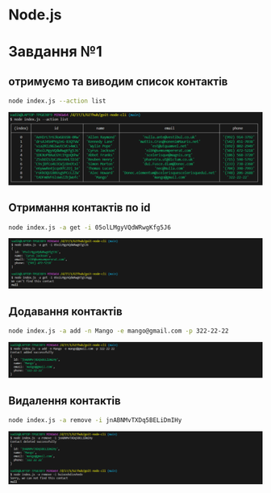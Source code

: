 # Node.js

# Завдання №1

## отримуємо та виводим список контактів

```bash
node index.js --action list

```

![sample-1](./imgForReadme/contactList.png)

## Отримання контактів по id

```bash
node index.js -a get -i 05olLMgyVQdWRwgKfg5J6
```

![sample-2](./imgForReadme/get.png)

## Додавання контактів

```bash
node index.js -a add -n Mango -e mango@gmail.com -p 322-22-22

```

![sample-3](./imgForReadme/add.png)

## Видалення контактів

```bash
node index.js -a remove -i jnABNMvTXDq5BELiDmIHy
```

![sample-4](./imgForReadme/remove.png)
